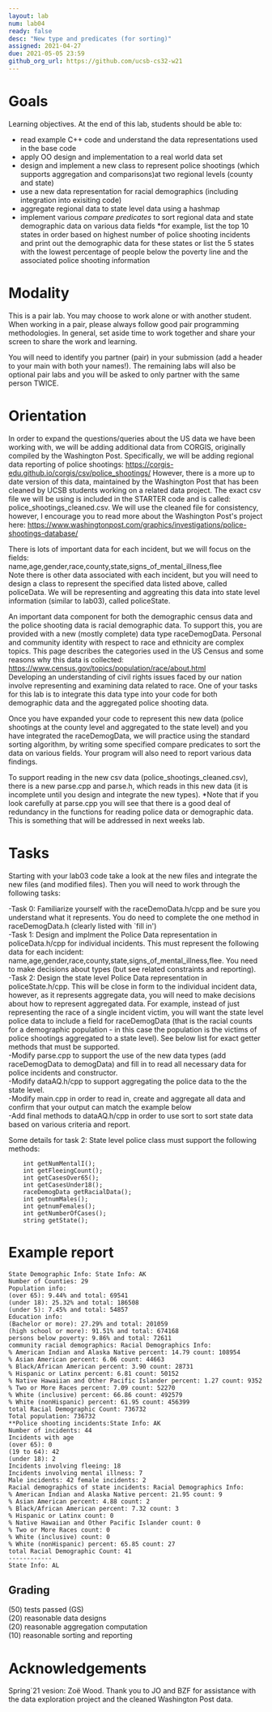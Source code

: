 ```yaml
---
layout: lab
num: lab04	
ready: false
desc: "New type and predicates (for sorting)"
assigned: 2021-04-27 
due: 2021-05-05 23:59
github_org_url: https://github.com/ucsb-cs32-w21
---
```


Goals
=====

Learning objectives. At the end of this lab, students should be able to:

- read example C++ code and understand the data representations used in the base code
- apply OO design and implementation to a real world data set
- design and implement a new class to represent police shootings (which supports aggregation and comparisons)at two regional levels (county and state)
- use a new data representation for racial demographics (including integration into exisiting code)
- aggregate regional data to state level data using a hashmap
- implement various *compare predicates* to sort regional data and state demographic data on various data fields 
*for example, list the top 10 states in order based on highest number of police shooting incidents and print out the demographic data for these states or list the 5 states with the lowest percentage of people below the poverty line and the associated police shooting information


Modality
============
This is a pair lab.  You may choose to work alone or with another student.  When working in a pair, please always follow good pair programming methodologies.  In general, set aside time to work together and share your screen to share the work and learning.  

You will need to identify you partner (pair) in your submission (add a header to your main with both your names!).  The remaining labs will also be optional pair labs and you will be asked to only partner with the same person TWICE.

Orientation
============
In order to expand the questions/queries about the US data we have been working with, we will be adding additional data from CORGIS, originally compiled by the Washington Post. Specifically, we will be adding regional data reporting of police shootings: https://corgis-edu.github.io/corgis/csv/police_shootings/ However, there is a more up to date version of this data, maintained by the Washington Post that has been cleaned by UCSB students working on a related data project.  The exact csv file we will be using is included in the STARTER code and is called: police_shootings_cleaned.csv. We will use the cleaned file for consistency, however, I encourage you to read more about the Washington Post's project here: https://www.washingtonpost.com/graphics/investigations/police-shootings-database/

There is lots of important data for each incident, but we will focus on the fields:<br>
name,age,gender,race,county,state,signs_of_mental_illness,flee<br>
Note there is other data associated with each incident, but you will need to design a class to represent the specified data listed above, called policeData.  We will be representing and aggreating this data into state level information (similar to lab03), called policeState.  

An important data component for both the demographic census data and the police shooting data is racial demographic data.  To support this, you are provided with a new (mostly complete) data type raceDemogData.  Personal and community identity with respect to race and ethnicity are complex topics.  This page describes the categories used in the US Census and some reasons why this data is collected: https://www.census.gov/topics/population/race/about.html  
Developing an understanding of civil rights issues faced by our nation involve representing and examining data related to race.  One of your tasks for this lab is to integrate this data type into your code for both demographic data and the aggregated police shooting data.

Once you have expanded your code to represent this new data (police shootings at the county level and aggregated to the state level) and you have integrated the raceDemogData, we will practice using the standard sorting algorithm, by writing some specified compare predicates to sort the data on various fields.  Your program will also need to report various data findings.

To support reading in the new csv data (police_shootings_cleaned.csv), there is a new parse.cpp and parse.h, which reads in this new data (it is incomplete until you design and integrate the new types).  *Note that if you look carefully at parse.cpp you will see that there is a good deal of redundancy in the functions for reading police data or demographic data. This is something that will be addressed in next weeks lab.

Tasks
============
Starting with your lab03 code take a look at the new files and integrate the new files (and modified files).  Then you will need to work through the following tasks:
<p>
-Task 0: Familiarize yourself with the raceDemoData.h/cpp and be sure you understand what it represents.  You do need to complete the one method in raceDemogData.h (clearly listed with `fill in')<br>
-Task 1: Design and implment the Police Data representation in policeData.h/cpp for individual incidents.  This must represent the following data for each incident: name,age,gender,race,county,state,signs_of_mental_illness,flee.  You need to make decisions about types (but see related constraints and reporting).<br>
-Task 2: Design the state level Police Data representation in policeState.h/cpp.  This will be close in form to the individual incident data, however, as it represents aggregate data, you will need to make decisions about how to represent aggregated data.  For example, instead of just representing the race of a single incident victim, you will want the state level police data to include a field for raceDemogData (that is the racial counts for a demographic population - in this case the population is the victims of police shootings aggregated to a state level).  See below list for exact getter methods that must be supported.<br>
-Modify parse.cpp to support the use of the new data types (add raceDemogData to demogData) and fill in to read all necessary data for police incidents and constructor.<br>
-Modify dataAQ.h/cpp to support aggregating the police data to the the state level.<br>
-Modify main.cpp in order to read in, create and aggregate all data and confirm that your output can match the example below<br>
-Add final methods to dataAQ.h/cpp in order to use sort to sort state data based on various criteria and report.<br>

Some details for task 2:
State level police class must support the following methods:
```
    int getNumMentalI();
    int getFleeingCount();
    int getCasesOver65();
    int getCasesUnder18();
    raceDemogData getRacialData();
    int getnumMales();
    int getnumFemales();
    int getNumberOfCases();
    string getState();
```
    
    
Example report
============
```
State Demographic Info: State Info: AK
Number of Counties: 29
Population info: 
(over 65): 9.44% and total: 69541
(under 18): 25.32% and total: 186508
(under 5): 7.45% and total: 54857
Education info: 
(Bachelor or more): 27.29% and total: 201059
(high school or more): 91.51% and total: 674168
persons below poverty: 9.86% and total: 72611
community racial demographics: Racial Demographics Info: 
% American Indian and Alaska Native percent: 14.79 count: 108954
% Asian American percent: 6.06 count: 44663
% Black/African American percent: 3.90 count: 28731
% Hispanic or Latinx percent: 6.81 count: 50152
% Native Hawaiian and Other Pacific Islander percent: 1.27 count: 9352
% Two or More Races percent: 7.09 count: 52270
% White (inclusive) percent: 66.86 count: 492579
% White (nonHispanic) percent: 61.95 count: 456399
total Racial Demographic Count: 736732
Total population: 736732
**Police shooting incidents:State Info: AK
Number of incidents: 44
Incidents with age 
(over 65): 0
(19 to 64): 42
(under 18): 2
Incidents involving fleeing: 18
Incidents involving mental illness: 7
Male incidents: 42 female incidents: 2
Racial demographics of state incidents: Racial Demographics Info: 
% American Indian and Alaska Native percent: 21.95 count: 9
% Asian American percent: 4.88 count: 2
% Black/African American percent: 7.32 count: 3
% Hispanic or Latinx count: 0
% Native Hawaiian and Other Pacific Islander count: 0
% Two or More Races count: 0
% White (inclusive) count: 0
% White (nonHispanic) percent: 65.85 count: 27
total Racial Demographic Count: 41
------------
State Info: AL
```

Grading
-----------------------
(50) tests passed (GS)<br>
(20) reasonable data designs<br>
(20) reasonable aggregation computation<br>
(10) reasonable sorting and reporting<br>


Acknowledgements
================

Spring`21 vesion: Zoë Wood.  Thank you to JO and BZF for assistance with the data exploration project and the cleaned Washington Post data.

